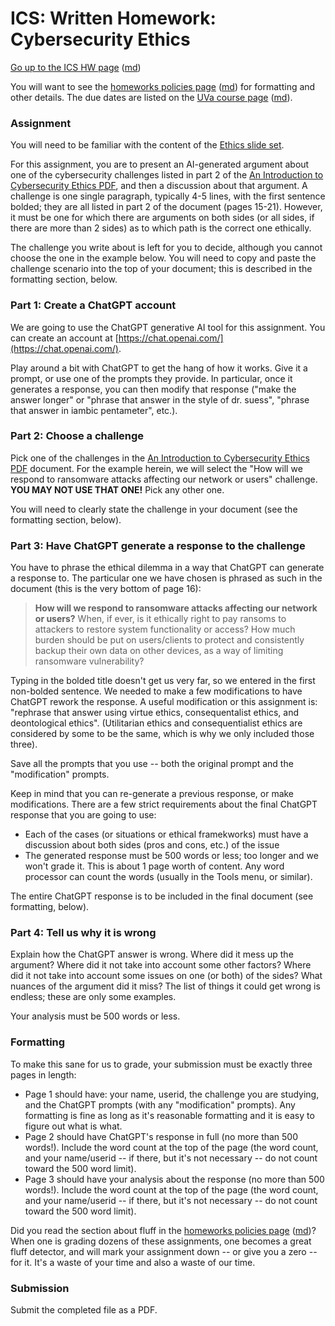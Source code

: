 ICS: Written Homework: Cybersecurity Ethics
=============================================

[Go up to the ICS HW page](index.html) ([md](index.md))

You will want to see the
[homeworks policies page](../uva/hw-policies.html)
([md](../uva/hw-policies.md)) for formatting and other details.  The
due dates are listed on the [UVa course page](../uva/index.html)
([md](../uva/index.md)).

### Assignment

You will need to be familiar with the content of the [Ethics slide set](../slides/ethics.html#/).

For this assignment, you are to present an AI-generated argument about one of the cybersecurity challenges listed in part 2 of the [An Introduction to Cybersecurity Ethics PDF](https://www.scu.edu/media/ethics-center/technology-ethics/IntroToCybersecurityEthics.pdf), and then a discussion about that argument.  A challenge is one single paragraph, typically 4-5 lines, with the first sentence bolded; they are all listed in part 2 of the document (pages 15-21).  However, it must be one for which there are arguments on both sides (or all sides, if there are more than 2 sides) as to which path is the correct one ethically.

The challenge you write about is left for you to decide, although you cannot choose the one in the example below.  You will need to copy and paste the challenge scenario into the top of your document; this is described in the formatting section, below.


### Part 1: Create a ChatGPT account

We are going to use the ChatGPT generative AI tool for this assignment.  You can create an account at [https://chat.openai.com/](https://chat.openai.com/).

Play around a bit with ChatGPT to get the hang of how it works.  Give it a prompt, or use one of the prompts they provide.  In particular, once it generates a response, you can then modify that response ("make the answer longer" or "phrase that answer in the style of dr. suess", "phrase that answer in iambic pentameter", etc.).


### Part 2: Choose a challenge

Pick one of the challenges in the [An Introduction to Cybersecurity Ethics PDF](https://www.scu.edu/media/ethics-center/technology-ethics/IntroToCybersecurityEthics.pdf) document.  For the example herein, we will select the "How will we respond to ransomware attacks affecting our network or users" challenge.  **YOU MAY NOT USE THAT ONE!**  Pick any other one.

You will need to clearly state the challenge in your document (see the formatting section, below).


### Part 3: Have ChatGPT generate a response to the challenge

You have to phrase the ethical dilemma in a way that ChatGPT can generate a response to.  The particular one we have chosen is phrased as such in the document (this is the very bottom of page 16):

> **How will we respond to ransomware attacks affecting our network or users?** When, if ever, is it ethically right to pay ransoms to attackers to restore system functionality or access? How much burden should be put on users/clients to protect and consistently backup their own data on other devices, as a way of limiting ransomware vulnerability?

Typing in the bolded title doesn't get us very far, so we entered in the first non-bolded sentence.  We needed to make a few modifications to have ChatGPT rework the response.  A useful modification or this assignment is: "rephrase that answer using virtue ethics, consequentalist ethics, and deontological ethics".  (Utilitarian ethics and consequentialist ethics are considered by some to be the same, which is why we only included those three).

Save all the prompts that you use -- both the original prompt and the "modification" prompts.

Keep in mind that you can re-generate a previous response, or make modifications.  There are a few strict requirements about the final ChatGPT response that you are going to use:

- Each of the cases (or situations or ethical framekworks) must have a discussion about both sides (pros and cons, etc.) of the issue
- The generated response must be 500 words or less; too longer and we won't grade it.  This is about 1 page worth of content.  Any word processor can count the words (usually in the Tools menu, or similar).

The entire ChatGPT response is to be included in the final document (see formatting, below).


### Part 4: Tell us why it is wrong

Explain how the ChatGPT answer is wrong.  Where did it mess up the argument?  Where did it not take into account some other factors?  Where did it not take into account some issues on one (or both) of the sides?  What nuances of the argument did it miss?  The list of things it could get wrong is endless; these are only some examples.

Your analysis must be 500 words or less.


### Formatting

To make this sane for us to grade, your submission must be exactly three pages in length:

- Page 1 should have: your name, userid, the challenge you are studying, and the ChatGPT prompts (with any "modification" prompts).  Any formatting is fine as long as it's reasonable formatting and it is easy to figure out what is what.
- Page 2 should have ChatGPT's response in full (no more than 500 words!).  Include the word count at the top of the page (the word count, and your name/userid -- if there, but it's not necessary -- do not count toward the 500 word limit).
- Page 3 should have your analysis about the response (no more than 500 words!). Include the word count at the top of the page (the word count, and your name/userid -- if there, but it's not necessary -- do not count toward the 500 word limit).

Did you read the section about fluff in the [homeworks policies page](../uva/hw-policies.html) ([md](../uva/hw-policies.md))?  When one is grading dozens of these assignments, one becomes a great fluff detector, and will mark your assignment down -- or give you a zero -- for it.  It's a waste of your time and also a waste of our time.

### Submission

Submit the completed file as a PDF.
